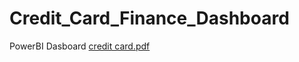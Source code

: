 # Credit_Card_Finance_Dashboard
PowerBI Dasboard
[credit card.pdf](https://github.com/Tuhin-150/Credit_Card_Finance_Dashboard/files/15368161/credit.card.pdf)

